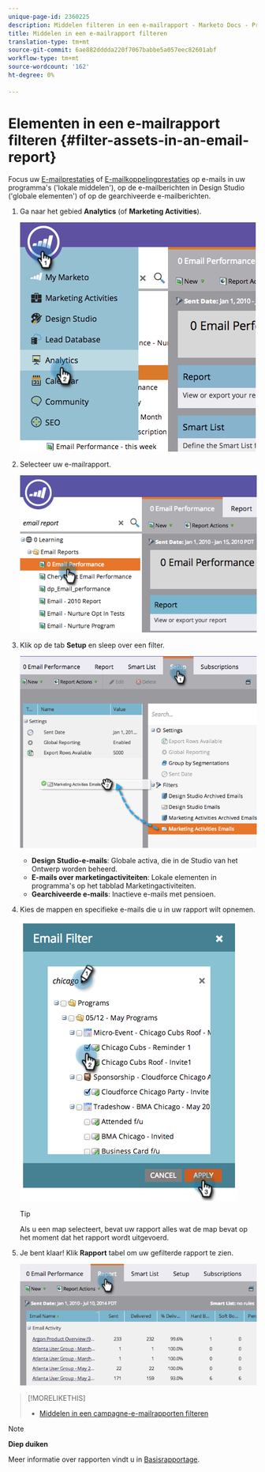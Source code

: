 ```yaml
---
unique-page-id: 2360225
description: Middelen filteren in een e-mailrapport - Marketo Docs - Productdocumentatie
title: Middelen in een e-mailrapport filteren
translation-type: tm+mt
source-git-commit: 6ae882dddda220f7067babbe5a057eec82601abf
workflow-type: tm+mt
source-wordcount: '162'
ht-degree: 0%

---
```



# Elementen in een e-mailrapport filteren {#filter-assets-in-an-email-report}

Focus uw [E-mailprestaties](../../../../product-docs/email-marketing/email-programs/email-program-data/email-performance-report.md) of [E-mailkoppelingprestaties](../../../../product-docs/email-marketing/email-programs/email-program-data/email-link-performance-report.md) op e-mails in uw programma&#39;s (&#39;lokale middelen&#39;), op de e-mailberichten in Design Studio (&#39;globale elementen&#39;) of op de gearchiveerde e-mailberichten.

1. Ga naar het gebied **Analytics** (of **Marketing Activities**).

   ![](assets/image2014-9-16-15-3a53-3a26.png)

1. Selecteer uw e-mailrapport.

   ![](assets/image2014-9-16-15-3a53-3a29.png)

1. Klik op de tab **Setup** en sleep over een filter.

   ![](assets/image2014-9-16-15-3a53-3a32.png)

   * **Design Studio-e-mails**: Globale activa, die in de Studio van het Ontwerp worden beheerd.
   * **E-mails over marketingactiviteiten**: Lokale elementen in programma&#39;s op het tabblad Marketingactiviteiten.
   * **Gearchiveerde e-mails**: Inactieve e-mails met pensioen.

1. Kies de mappen en specifieke e-mails die u in uw rapport wilt opnemen.

   ![](assets/image2014-9-16-15-3a53-3a36.png)

   >[!TIP]
   >
   >Als u een map selecteert, bevat uw rapport alles wat de map bevat op het moment dat het rapport wordt uitgevoerd.

1. Je bent klaar! Klik **Rapport** tabel om uw gefilterde rapport te zien.

   ![](assets/image2014-9-16-15-3a53-3a59.png)

>[!MORELIKETHIS]
>
>* [Middelen in een campagne-e-mailrapporten filteren](filter-assets-in-a-campaign-email-reports.md)

>



>[!NOTE]
>
>**Diep duiken**
>
>Meer informatie over rapporten vindt u in [Basisrapportage](https://docs.marketo.com/display/docs/basic+reporting).

